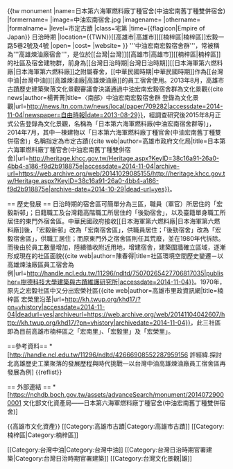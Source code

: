 {{tw monument
|name=日本第六海軍燃料廠丁種官舍(中油宏南舊丁種雙併宿舍)
|formername=
|image=中油宏南宿舍.jpg
|imagename=
|othername=
|formalname=
|level=市定古蹟
|class=宅第
|time={{flagicon|Empire of Japan}} 日治時期
|location={{TWN}}[[高雄市|高雄市]][[楠梓區|楠梓區]]宏毅一路5巷2號及4號
|open=
|cost=
|website=
}}
'''中油宏南宏毅宿舍群'''，常被稱為'''高雄煉油廠宿舍'''，是位於[[台灣|台灣]][[高雄市|高雄市]][[楠梓區|楠梓區]]的社區及宿舍建物群，前身為[[台灣日治時期|台灣日治時期]][[日本海軍第六燃料廠|日本海軍第六燃料廠]]之附屬眷舍，[[中華民國時期|中華民國時期]]作為[[台灣中油|台灣中油]][[高雄煉油廠|高雄煉油廠]]的員工宿舍使用。2013年8月，高雄市古蹟歷史建築聚落文化景觀審議會決議通過中油宏南宏毅宿舍群為文化景觀<ref>{{cite news|author=楊菁菁|title=〈南部〉中油宏南宏毅宿舍群 登錄為文化景觀|url=http://news.ltn.com.tw/news/local/paper/709282|accessdate=2014-11-04|newspaper=自由時報|date=2013-08-29}}</ref>，經調查研究後2015年8月正式公告登錄為文化景觀，名稱為「日本第六海軍燃料廠(中油宏南宿舍群等)」，2014年7月，其中一棟建物以「日本第六海軍燃料廠丁種官舍(中油宏南舊丁種雙併宿舍)」名稱指定為市定古蹟<ref>{{cite web|author=高雄市政府文化局|title=日本第六海軍燃料廠丁種官舍(中油宏南舊丁種雙併宿舍)|url=http://heritage.khcc.gov.tw/Heritage.aspx?KeyID=38c16a91-26a0-4bb4-a186-f9d2b918875e|accessdate=2014-11-04|archive-url=https://web.archive.org/web/20141029085155/http://heritage.khcc.gov.tw/Heritage.aspx?KeyID=38c16a91-26a0-4bb4-a186-f9d2b918875e|archive-date=2014-10-29|dead-url=yes}}</ref>。

== 歷史發展 ==
日治時期的宿舍區可簡單分為三區，職員（軍官）所居住的「宏毅新邨」；日籍職工及台灣籍高階職工所居住的「後勁宿舍」，以及臺籍單身職工所居住的東門外宿舍區。中華民國政府接收[[日本海軍第六燃料廠|日本海軍第六燃料廠]]後，「宏毅新邨」改為「宏南宿舍區」，供職員居住；「後勁宿舍」改為「宏毅宿舍區」，供職工居住；而原東門外之宿舍區則任其荒廢，並在1980年代拆除。而後由於員工數量增加，陸續徵收附近用地，增建宿舍，建築圍牆確立區域，逐漸形成現在的社區面貌<ref>{{cite web|author=陳春得|title=社區環境空間歷史變遷－以高雄煉油廠區員工宿舍為例|url=http://handle.ncl.edu.tw/11296/ndltd/75070265427706817035|publisher=樹德科技大學建築與古蹟維護研究所|accessdate=2014-11-04}}</ref>。1970年，原先之宏毅社區中又分出宏榮社區<ref>{{cite web|author=高雄市里政資訊網|title=楠梓區 宏榮里沿革|url=http://kh.twup.org/khd17/?pn=vhistory|accessdate=2014-11-04|deadurl=yes|archiveurl=https://web.archive.org/web/20141104042607/http://kh.twup.org/khd17/?pn=vhistory|archivedate=2014-11-04}}</ref>，此三社區即為目前高雄市楠梓區之「宏南里」、「宏毅里」及「宏榮里」。


==參考資料==
*[http://handle.ncl.edu.tw/11296/ndltd/42666908552287959156 許經緯.探討北高雄歷史工業聚落的發展歷程與時代挑戰―以台灣中油高雄煉油廠員工宿舍區再發展為例]
{{reflist}}

== 外部連結 ==
*[https://nchdb.boch.gov.tw/assets/advanceSearch/monument/20140729000001 文化部文化資產局——日本第六海軍燃料廠丁種官舍(中油宏南舊丁種雙併宿舍)]

{{高雄市文化資產}}
[[Category:高雄市古蹟|Category:高雄市古蹟]]
[[Category:楠梓區|Category:楠梓區]]

[[Category:台灣中油|Category:台灣中油]]
[[Category:台灣日治時期官署建築|Category:台灣日治時期官署建築]]
[[Category:台灣文化景觀|雄]]